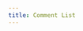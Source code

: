 ```yaml
---
title: Comment List
---
```


<EuiSpacer/>
<EuiPageHeader @pageTitle="Comment List"/>
<EuiSpacer/>
<EuiHorizontalRule />
